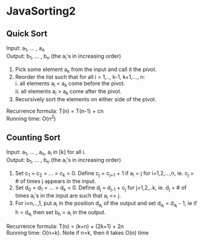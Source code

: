 # JavaSorting2

## Quick Sort
Input: a<sub>1</sub>, ... , a<sub>n</sub>  
Output: b<sub>1</sub>, ... , b<sub>n</sub> (the a<sub>i</sub>'s in increasing order)  

1. Pick some element a<sub>k</sub> from the input and call it the pivot.  
2. Reorder the list such that for all i = 1,.., k-1, k+1,..., n:  
      i. all elements a<sub>i</sub> < a<sub>k</sub> come before the pivot.  
      ii. all elements a<sub>i</sub> > a<sub>k</sub> come after the pivot.  
3. Recursively sort the elements on either side of the pivot. 

Recurrence formula: T(n) = T(n-1) + cn  
Running time: O(n<sup>2</sup>)  


## Counting Sort

Input: a<sub>1</sub>, ... , a<sub>n</sub>, a<sub>i</sub> in \[k] for all i.  
Output: b<sub>1</sub>, ... , b<sub>n</sub> (the a<sub>i</sub>'s in increasing order)  

1. Set c<sub>1</sub> = c<sub>2</sub> = ... = c<sub>k</sub> = 0. Define c<sub>j</sub> = c<sub>j+1</sub> + 1 if a<sub>i</sub> = j for i=1,2,...,n, ie. c<sub>j</sub> = # of times j appears in the input.  
2. Set d<sub>0</sub> = d<sub>1</sub> = ... = d<sub>k</sub> = 0. Define d<sub>j</sub> = d<sub>j-1</sub> + c<sub>j</sub> for j=1,2,..k, ie. d<sub>j</sub> = # of times a<sub>i</sub>'s in the input are such that a<sub>i</sub> <= j.  
3. For i=n,..,1, put a<sub>i</sub> in the position d<sub>a<sub>i</sub></sub> of the output and set d<sub>a<sub>i</sub></sub> = d<sub>a<sub>i</sub></sub> - 1, ie if h = d<sub>a<sub>i</sub></sub> then set b<sub>h</sub> = a<sub>i</sub> in the output.  

Recurrence formula: T(n) = (k+n) + (2k+1) + 2n  
Running time: O(n+k). Note if n=k, then it takes O(n) time  
